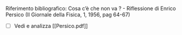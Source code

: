 Riferimento bibliografico: Cosa c’è che non va ? - Riflessione di Enrico Persico (Il Giornale della Fisica, 1, 1956, pag 64-67)

- [ ] Vedi e analizza [[Persico.pdf]]